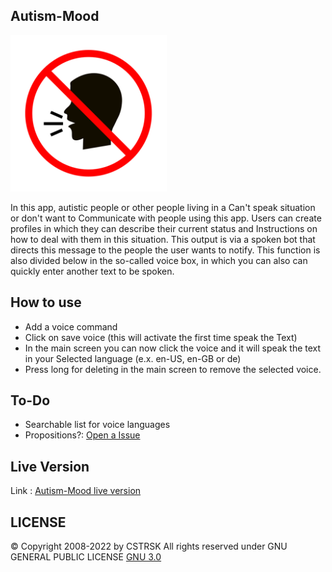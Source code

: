 ## Autism-Mood
<a alt="Autism-Mood Logo" href="https://cstrsk.de/Autism-Mood/" target="_blank"><img src="https://raw.githubusercontent.com/CSTRSK/Autism-Mood/main/android-launchericon-512-512.png" width="250"/></a>

In this app, autistic people or other people living in a Can't speak situation or don't want to Communicate with people using this app. Users can create profiles in which they can describe their current status and Instructions on how to deal with them in this situation. This output is via a spoken bot that directs this message to the people the user wants to notify. This function is also divided below in the so-called voice box, in which you can also can quickly enter another text to be spoken.

## How to use
- Add a voice command
- Click on save voice (this will activate the first time speak the Text)
- In the main screen you can now click the voice and it will speak the text in your Selected language (e.x. en-US, en-GB or de)
- Press long for deleting in the main screen to remove the selected voice.

## To-Do
- Searchable list for voice languages
- Propositions?: [Open a Issue][2]

## Live Version

Link : [Autism-Mood live version][1]

## LICENSE
© Copyright 2008-2022 by CSTRSK All rights reserved under GNU GENERAL PUBLIC LICENSE
[GNU 3.0][3]

[1]: https://cstrsk.de/Autism-Mood/ "Autism-Mood live version"
[2]: https://github.com/CSTRSK/Autism-Mood/issues "Open a Issue"
[3]: https://www.gnu.org/licenses/gpl-3.0.en.html "GNU 3.0"
